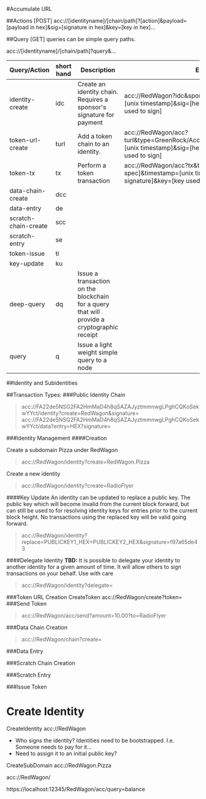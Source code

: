 #Accumulate URL 


##Actions [POST]
acc://[identityname]/[chain/path]?[action]&payload=[payload in hex]&sig=[signature in hex]&key=[key in hex]...

##Query [GET]
queries can be simple query paths.

acc://[identityname]/[chain/path]?query&...

| Query/Action | short hand | Description | Example |
| ----------------- | ---------------- | --------------- | --------------- |
|identity-create | idc | Create an identity chain. Requires a sponsor's signature for payment | acc://RedWagon?idc&sponsor=GreenRock&timestamp=[unix timestamp]&sig=[hex encoded signature]&key=[key used to sign] |
|token-url-create | turl | Add a token chain to an identity.  | acc://RedWagon/acc?turl&type=GreenRock/AccumulateTokenType&timestamp=[unix timestamp]&sig=[hex encoded signature]&key=[key used to sign] |
|token-tx| tx | Perform a token transaction | acc://RedWagon/acc?tx&tx=[hex encoded transaction per spec]&timestamp=[unix timestamp]&sig=[hex encoded signature]&key=[key used to sign]
|data-chain-create  |dcc | | | 
| data-entry | de | | |
|scratch-chain-create| scc | | | 
|scratch-entry | se | | |
|token-issue | ti | | |
|key-update | ku | | |
|deep-query | dq | Issue a transaction on the blockchain for a query that will provide a cryptographic receipt | |
|query | q | Issue a light weight simple query to a node | |

##Identity and Subidentities




##Transaction Types:
###Public Identity Chain

> acc://FA22de5NSG2FA2HmMaD4h8qSAZAJyztmmnwgLPghCQKoSekwYYct/identity?create=RedWagon&signature=
> acc://FA22de5NSG2FA2HmMaD4h8qSAZAJyztmmnwgLPghCQKoSekwYYct/data?entry=HEX?signature=

###Identity Management
####Creation


Create a subdomain Pizza under RedWagon

> acc://RedWagon/identity?create=RedWagon.Pizza

Create a new identity

> acc://RedWagon/identity?create=RadioFlyer

 

####Key Update
An identity can be updated to replace a public key.  The public key which will become invalid from
the current block forward, but can still be used to for resolving identity keys for entries prior to the current block 
height.  No transactions using the replaced key will be valid going forward.

> acc://RedWagon/identity?replace=PUBLICKEY1_HEX+PUBLICKEY2_HEX&signature=f97a65de43

####Delegate Identity
**TBD:** It is possible to delegate your identity to another identity for a given amount of time.  It will allow
others to sign transactions on your behalf.  Use with care
> acc://RedWagon/identity?delegate=

###Token URL Creation
CreateToken acc://RedWagon/create?token=
###Send Token

> acc://RedWagon/acc/send?amount=10.00?to=RadioFlyer

###Data Chain Creation

> acc://RedWagon/chain?create=

###Data Entry

###Scratch Chain Creation

###Scratch Entry 

###Issue Token




# Create Identity



CreateIdentity acc://RedWagon

* Who signs the identity?  Identities need to be bootstrapped. I.e. Someone needs to pay for it...
* Need to assign it to an initial public key?

CreateSubDomain acc://RedWagon.Pizza

acc://RedWagon/

https://localhost:12345/RedWagon/acc/query=balance
